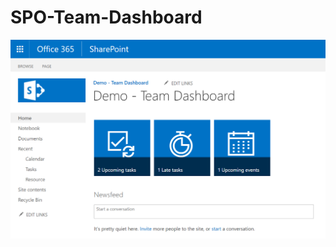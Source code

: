 # SPO-Team-Dashboard

![alt text](https://github.com/giuleon/SPO-Team-Dashboard/blob/master/Demo%20-%20Team%20Dashboard.PNG "Nice Dashboard")